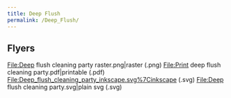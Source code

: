 ```yaml
---
title: Deep Flush
permalink: /Deep_Flush/
---
```


Flyers
------

<File:Deep> flush cleaning party raster.png|raster (.png) <File:Print> deep flush cleaning party.pdf|printable (.pdf) <File:Deep_flush_cleaning_party_inkscape.svg%7Cinkscape> (.svg) <File:Deep> flush cleaning party.svg|plain svg (.svg)